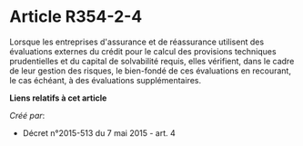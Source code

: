 # Article R354-2-4

Lorsque les entreprises d'assurance et de réassurance utilisent des évaluations externes du crédit pour le calcul des
provisions techniques prudentielles et du capital de solvabilité requis, elles vérifient, dans le cadre de leur gestion des
risques, le bien-fondé de ces évaluations en recourant, le cas échéant, à des évaluations supplémentaires.

**Liens relatifs à cet article**

_Créé par_:

  - Décret n°2015-513 du 7 mai 2015 - art. 4
